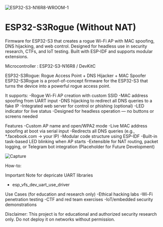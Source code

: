 ![ESP32-S3-N16R8-WROOM-1](https://github.com/user-attachments/assets/b01adf0c-3797-4eb9-b8ac-b3c46d89f6f9)
# ESP32-S3Rogue (Without NAT)
Firmware for ESP32-S3 that creates a rogue Wi-Fi AP with MAC spoofing, DNS hijacking, and web control. Designed for headless use in security research, CTFs, and IoT testing. Built with ESP-IDF and supports modular extensions.

Microcontroller : ESP32-S3-N16R8 /  DevKitC

ESP32-S3Rogue: Rogue Access Point + DNS Hijacker + MAC Spoofer
ESP32-S3Rogue is a proof-of-concept firmware for the ESP32-S3 that turns the device into a powerful rogue access point. 

It supports:
-Rogue Wi-Fi AP creation with custom SSID
-MAC address spoofing from UART input
-DNS hijacking to redirect all DNS queries to a fake IP
-Integrated web server for control or phishing (optional)
-LED indicator for live status
-Designed for headless operation — no buttons or screens needed

Features
-Custom AP name and open/WPA2 mode
-Live MAC address spoofing at boot via serial input
-Redirects all DNS queries (e.g., *.facebook.com → your IP)
-Modular code structure using ESP-IDF
-Built-in task-based LED blinking when AP starts
-Extensible for NAT routing, packet logging, or Telegram bot integration (Placeholder for Future Development)

![Capture](https://github.com/user-attachments/assets/eb05fa59-909b-4ca9-9ed8-b5e4545abbcf)

How-to:

Important Note for depricate UART libraries
-  esp_vfs_dev_uart_use_driver

Use Cases (for education and research only)
-Ethical hacking labs
-Wi-Fi penetration testing
-CTF and red team exercises
-IoT/embedded security demonstrations

Disclaimer:
This project is for educational and authorized security research only. Do not deploy it on networks without permission.

